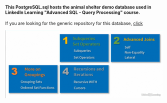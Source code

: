 #### This PostgreSQL.sql hosts the animal shelter demo database used in LinkedIn Learning "Advanced SQL - Query Processing" course.

If you are looking for the generic repository for this database, [click](https://github.com/ami-levin/Animal_Shelter)

![Review](review.png)
